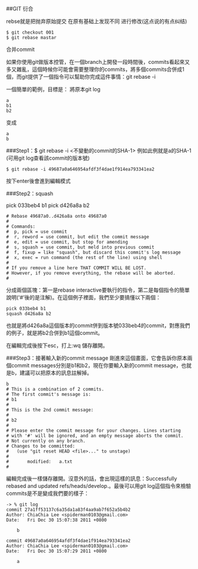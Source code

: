 ##GIT 衍合

rebse就是把抛弃原始提交 在原有基础上发现不同 进行修改(这点说的有点纠结)

	$ git checkout 001
	$ git rebase mastar

合并commit

如果你使用git做版本控管，在一個branch上開發一段時間後，commits看起來又多又雜亂，這個時候你可能會需要整理你的commits，將多個commits合併成1個，而git提供了一個指令可以幫助你完成這件事情：git rebase -i

一個簡單的範例，目標是： 將原本git log
	
	a
	b1
	b2
变成
  
	a
	b
###Step1：$ git rebase -i <不變動的commit的SHA-1>
例如此例就是a的SHA-1 (可用git log查看該commit的版本號)

	$ git rebase -i 49687a0a646954afdf3f4dae1f914ea793341ea2
按下enter後會進到編輯模式

###Step2：squash

pick 033beb4 b1
pick d426a8a b2

	# Rebase 49687a0..d426a8a onto 49687a0
	#
	# Commands:
	#  p, pick = use commit
	#  r, reword = use commit, but edit the commit message
	#  e, edit = use commit, but stop for amending
	#  s, squash = use commit, but meld into previous commit
	#  f, fixup = like "squash", but discard this commit's log message
	#  x, exec = run command (the rest of the line) using shell
	#
	# If you remove a line here THAT COMMIT WILL BE LOST.
	# However, if you remove everything, the rebase will be aborted.
	#
分成兩個區塊：第一是rebase interactive要執行的指令，第二是每個指令的簡單說明(‘#’後的是注解)。在這個例子裡面，我們至少要搞懂以下兩個：

	pick 033beb4 b1
	squash d426a8a b2
也就是將d426a8a這個版本的commit併到版本號033beb4的commit，對應我們的例子，就是將b2合併到b1這個commit。

在編輯完成後按下esc，打上:wq 儲存離開。

###Step3：接著輸入新的commit message
剛進來這個畫面，它會告訴你原本兩個commit messages分別是b1和b2，現在你要輸入新的commit message，也就是b，建議可以把原本的訊息註解掉。

	b
	# This is a combination of 2 commits.
	# The first commit's message is:
	# b1
	#
	# This is the 2nd commit message:
	#
	# b2
	#
	# Please enter the commit message for your changes. Lines starting
	# with '#' will be ignored, and an empty message aborts the commit.
	# Not currently on any branch.
	# Changes to be committed:
	#   (use "git reset HEAD <file>..." to unstage)
	#
	#       modified:   a.txt
	#
編輯完成後一樣儲存離開。沒意外的話，會出現這樣的訊息：Successfully rebased and updated refs/heads/develop.。最後可以用git log這個指令來檢驗commits是不是變成我們要的樣子：

	-> % git log
	commit 27a1ff53137c6a35da1a83f4aa9ab7f652a5b4b2
	Author: ChiaChia Lee <spiderman0103@gmail.com>
	Date:   Fri Dec 30 15:07:38 2011 +0800

	    b

	commit 49687a0a646954afdf3f4dae1f914ea793341ea2
	Author: ChiaChia Lee <spiderman0103@gmail.com>
	Date:   Fri Dec 30 15:07:29 2011 +0800

	    a


